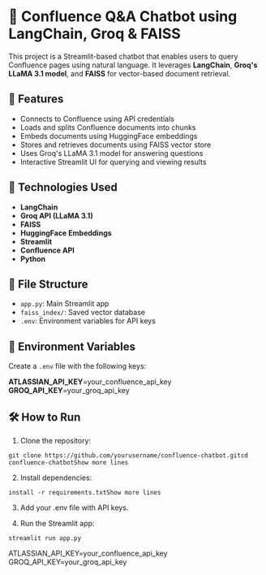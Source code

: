# 🤖 Confluence Q&A Chatbot using LangChain, Groq & FAISS

This project is a Streamlit-based chatbot that enables users to query Confluence pages using natural language. It leverages **LangChain**, **Groq's LLaMA 3.1 model**, and **FAISS** for vector-based document retrieval.

## 🚀 Features

- Connects to Confluence using API credentials
- Loads and splits Confluence documents into chunks
- Embeds documents using HuggingFace embeddings
- Stores and retrieves documents using FAISS vector store
- Uses Groq's LLaMA 3.1 model for answering questions
- Interactive Streamlit UI for querying and viewing results

## 🧠 Technologies Used

- **LangChain**
- **Groq API (LLaMA 3.1)**
- **FAISS**
- **HuggingFace Embeddings**
- **Streamlit**
- **Confluence API**
- **Python**

## 📁 File Structure

- `app.py`: Main Streamlit app
- `faiss_index/`: Saved vector database
- `.env`: Environment variables for API keys

## 🔐 Environment Variables

Create a `.env` file with the following keys:

**ATLASSIAN_API_KEY**=your_confluence_api_key
**GROQ_API_KEY**=your_groq_api_key

## 🛠️ How to Run


1. Clone the repository:
```
git clone https://github.com/yourusername/confluence-chatbot.gitcd confluence-chatbotShow more lines
```

2. Install dependencies:
```
install -r requirements.txtShow more lines
```

3. Add your .env file with API keys.

4. Run the Streamlit app:
```
streamlit run app.py
```
ATLASSIAN_API_KEY=your_confluence_api_key
GROQ_API_KEY=your_groq_api_key
